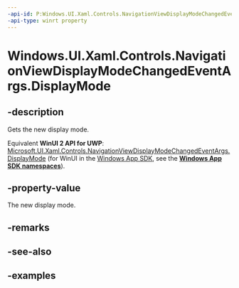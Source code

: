 ```yaml
---
-api-id: P:Windows.UI.Xaml.Controls.NavigationViewDisplayModeChangedEventArgs.DisplayMode
-api-type: winrt property
---
```


<!-- Property syntax.
public NavigationViewDisplayMode DisplayMode { get; }
-->

# Windows.UI.Xaml.Controls.NavigationViewDisplayModeChangedEventArgs.DisplayMode

## -description

Gets the new display mode.

Equivalent **WinUI 2 API for UWP**: [Microsoft.UI.Xaml.Controls.NavigationViewDisplayModeChangedEventArgs.DisplayMode](/windows/winui/api/microsoft.ui.xaml.controls.navigationviewdisplaymodechangedeventargs.displaymode) (for WinUI in the [Windows App SDK](/windows/apps/windows-app-sdk/), see the **[Windows App SDK namespaces](/windows/windows-app-sdk/api/winrt/)**).

## -property-value

The new display mode.

## -remarks

## -see-also

## -examples

